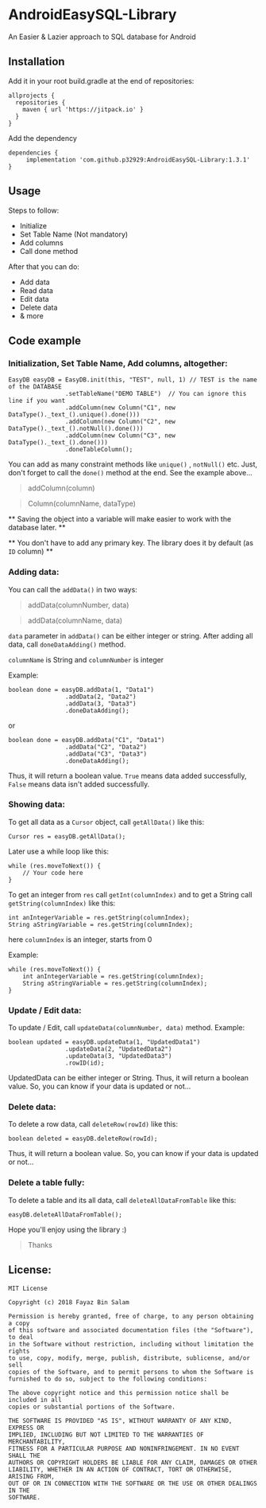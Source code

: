 # AndroidEasySQL-Library
An Easier &amp; Lazier approach to SQL database for Android

## Installation
Add it in your root build.gradle at the end of repositories:
```
allprojects {
  repositories {
    maven { url 'https://jitpack.io' }
  }
}
```

Add the dependency
```
dependencies {
     implementation 'com.github.p32929:AndroidEasySQL-Library:1.3.1'
}
```

## Usage
Steps to follow:
* Initialize
* Set Table Name (Not mandatory)
* Add columns
* Call done method

After that you can do:
* Add data
* Read data
* Edit data
* Delete data
* & more

## Code example
### Initialization, Set Table Name, Add columns, altogether:
```
EasyDB easyDB = EasyDB.init(this, "TEST", null, 1) // TEST is the name of the DATABASE
                .setTableName("DEMO TABLE")  // You can ignore this line if you want
                .addColumn(new Column("C1", new DataType()._text_().unique().done()))
                .addColumn(new Column("C2", new DataType()._text_().notNull().done()))
                .addColumn(new Column("C3", new DataType()._text_().done()))
                .doneTableColumn();
```

You can add as many constraint methods like  ```unique()``` , ```notNull()``` etc. Just, don't forget to call the ```done()``` method at the end. See the example above...

> addColumn(column)

> Column(columnName, dataType)

** Saving the object into a variable will make easier to work with the database later. **

** You don't have to add any primary key. The library does it by default (as ```ID``` column) **

### Adding data:
You can call the ```addData()``` in two ways:

> addData(columnNumber, data)

> addData(columnName, data)

```data``` parameter in ```addData()``` can be either integer or string. After adding all data, call ```doneDataAdding()``` method.

 ```columnName``` is String and ```columnNumber``` is integer

Example:
```
boolean done = easyDB.addData(1, "Data1")
                .addData(2, "Data2")
                .addData(3, "Data3")
                .doneDataAdding();
```

or

```
boolean done = easyDB.addData("C1", "Data1")
                .addData("C2", "Data2")
                .addData("C3", "Data3")
                .doneDataAdding();
```

Thus, it will return a boolean value.
```True``` means data added successfully,
```False``` means data isn't added successfully.

### Showing data:
To get all data as a ```Cursor``` object, call ```getAllData()``` like this:

```Cursor res = easyDB.getAllData();```

Later use a while loop like this:

```
while (res.moveToNext()) {
	// Your code here
}
```

To get an integer from ```res``` call ```getInt(columnIndex)``` and to get a String call ```getString(columnIndex)``` like this:
```
int anIntegerVariable = res.getString(columnIndex);
String aStringVariable = res.getString(columnIndex);
```

here ```columnIndex``` is an integer, starts from 0

Example:
```
while (res.moveToNext()) {
    int anIntegerVariable = res.getString(columnIndex);
    String aStringVariable = res.getString(columnIndex);
}
```

### Update / Edit data:
To update / Edit, call ```updateData(columnNumber, data)``` method.
Example:
```
boolean updated = easyDB.updateData(1, "UpdatedData1")
                .updateData(2, "UpdatedData2")
                .updateData(3, "UpdatedData3")
                .rowID(id);
```

UpdatedData can be either integer or String.
Thus, it will return a boolean value. So, you can know if your data is updated or not...

### Delete data:
To delete a row data, call ```deleteRow(rowId)``` like this:

```boolean deleted = easyDB.deleteRow(rowId);```

Thus, it will return a boolean value. So, you can know if your data is updated or not...

### Delete a table fully:
To delete a table and its all data, call ```deleteAllDataFromTable``` like this:

```easyDB.deleteAllDataFromTable();```

Hope you'll enjoy using the library :)

> Thanks

## License:
```
MIT License

Copyright (c) 2018 Fayaz Bin Salam

Permission is hereby granted, free of charge, to any person obtaining a copy
of this software and associated documentation files (the "Software"), to deal
in the Software without restriction, including without limitation the rights
to use, copy, modify, merge, publish, distribute, sublicense, and/or sell
copies of the Software, and to permit persons to whom the Software is
furnished to do so, subject to the following conditions:

The above copyright notice and this permission notice shall be included in all
copies or substantial portions of the Software.

THE SOFTWARE IS PROVIDED "AS IS", WITHOUT WARRANTY OF ANY KIND, EXPRESS OR
IMPLIED, INCLUDING BUT NOT LIMITED TO THE WARRANTIES OF MERCHANTABILITY,
FITNESS FOR A PARTICULAR PURPOSE AND NONINFRINGEMENT. IN NO EVENT SHALL THE
AUTHORS OR COPYRIGHT HOLDERS BE LIABLE FOR ANY CLAIM, DAMAGES OR OTHER
LIABILITY, WHETHER IN AN ACTION OF CONTRACT, TORT OR OTHERWISE, ARISING FROM,
OUT OF OR IN CONNECTION WITH THE SOFTWARE OR THE USE OR OTHER DEALINGS IN THE
SOFTWARE.
```
